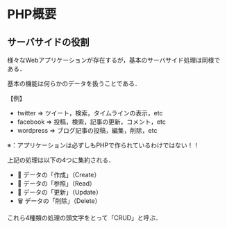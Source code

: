 # PHP概要

## サーバサイドの役割

様々なWebアプリケーションが存在するが，基本のサーバサイド処理は同様である．

基本の機能は何らかのデータを扱うことである．

【例】

- twitter     =>  ツイート，検索，タイムラインの表示，etc
- facebook		=>  投稿，検索，記事の更新，コメント，etc
- wordpress		=>  ブログ記事の投稿，編集，削除，etc

※：アプリケーションは必ずしもPHPで作られているわけではない！！

上記の処理は以下の4つに集約される．

- 📝 データの「作成」（Create）
- 📖 データの「参照」（Read）
- 🔄 データの「更新」（Update）
- 🗑 データの「削除」（Delete）

これら4種類の処理の頭文字をとって「CRUD」と呼ぶ．

